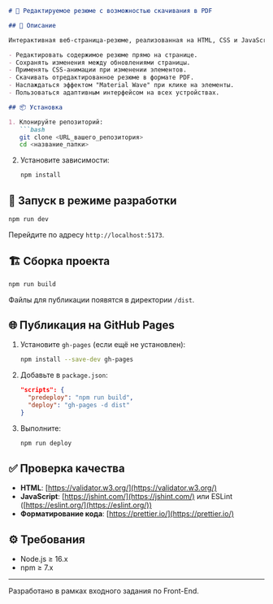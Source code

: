 ````markdown
# 📝 Редактируемое резюме с возможностью скачивания в PDF

## 📄 Описание

Интерактивная веб-страница-резюме, реализованная на HTML, CSS и JavaScript без использования сторонних фреймворков. Страница позволяет:

- Редактировать содержимое резюме прямо на странице.
- Сохранять изменения между обновлениями страницы.
- Применять CSS-анимации при изменении элементов.
- Скачивать отредактированное резюме в формате PDF.
- Наслаждаться эффектом "Material Wave" при клике на элементы.
- Пользоваться адаптивным интерфейсом на всех устройствах.

## 📦 Установка

1. Клонируйте репозиторий:
   ```bash
   git clone <URL_вашего_репозитория>
   cd <название_папки>
````

2. Установите зависимости:

   ```bash
   npm install
   ```

## 🚀 Запуск в режиме разработки

```bash
npm run dev
```

Перейдите по адресу `http://localhost:5173`.

## 🏗️ Сборка проекта

```bash
npm run build
```

Файлы для публикации появятся в директории `/dist`.

## 🌐 Публикация на GitHub Pages

1. Установите `gh-pages` (если ещё не установлен):

   ```bash
   npm install --save-dev gh-pages
   ```

2. Добавьте в `package.json`:

   ```json
   "scripts": {
     "predeploy": "npm run build",
     "deploy": "gh-pages -d dist"
   }
   ```

3. Выполните:

   ```bash
   npm run deploy
   ```

## ✅ Проверка качества

* **HTML**: [https://validator.w3.org/](https://validator.w3.org/)
* **JavaScript**: [https://jshint.com/](https://jshint.com/) или ESLint ([https://eslint.org/](https://eslint.org/))
* **Форматирование кода**: [https://prettier.io/](https://prettier.io/)

## ⚙️ Требования

* Node.js ≥ 16.x
* npm ≥ 7.x

---

Разработано в рамках входного задания по Front-End.

```

